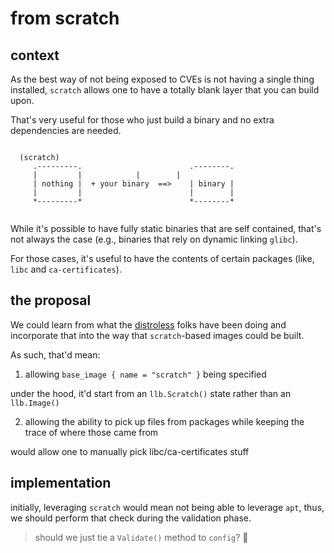# from scratch

## context

As the best way of not being exposed to CVEs is not having a single thing
installed, `scratch` allows one to have a totally blank layer that you can
build upon.

That's very useful for those who just build a binary and no extra dependencies
are needed.

```

  (scratch)
     .---------.                        .--------.
     |         |			|        |
     | nothing |  + your binary  ==>    | binary |
     |         |                        |        |
     *---------*                        *--------*


```

While it's possible to have fully static binaries that are self contained,
that's not always the case (e.g., binaries that rely on dynamic linking
`glibc`).

For those cases, it's useful to have the contents of certain packages (like,
`libc` and `ca-certificates`).


## the proposal

We could learn from what the [distroless][distroless] folks have been doing and
incorporate that into the way that `scratch`-based images could be built.

As such, that'd mean:


1. allowing `base_image { name = "scratch" }` being specified
  
under the hood, it'd start from an `llb.Scratch()` state rather than an
`llb.Image()`


2. allowing the ability to pick up files from packages while keeping the
trace of where those came from

would allow one to manually pick libc/ca-certificates stuff


## implementation

initially, leveraging `scratch` would mean not being able to leverage `apt`,
thus, we should perform that check during the validation phase.

> should we just tie a `Validate()` method to `config`? :thinking:


[distroless]: https://github.com/GoogleContainerTools/distroless


